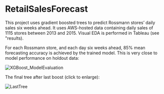 # RetailSalesForecast
This project uses gradient boosted trees to predict Rossmann stores’ daily sales six weeks ahead. It uses AWS-hosted data containing daily sales of 1115 stores between 2013 and 2015. Visual EDA is performed in Tableau (see "results).

For each Rossmann store, and each day six weeks ahead, 85% mean forecasting accuracy is achieved by the trained model. This is very close to model performance on holdout data:

![XGBoost_ModelEvaluation](https://user-images.githubusercontent.com/97337456/193450433-5da6d3ee-3a32-4fe4-81e8-a7c0ef5cc172.png)

The final tree after last boost (click to enlarge):

![LastTree](https://user-images.githubusercontent.com/97337456/193451074-ff79ea74-8103-44a8-ab29-44de05880ad9.png)

